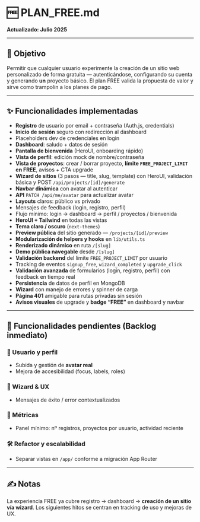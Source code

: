 # 🆓 PLAN_FREE.md

**Actualizado:** **Julio 2025**

---

## 🎯 Objetivo

Permitir que cualquier usuario experimente la creación de un sitio web personalizado de forma gratuita — autenticándose, configurando su cuenta y generando **un** proyecto básico. El plan FREE valida la propuesta de valor y sirve como trampolín a los planes de pago.

---

## ✨ Funcionalidades implementadas

- **Registro** de usuario por email + contraseña (Auth.js, credentials)
- **Inicio de sesión** seguro con redirección al dashboard
- Placeholders dev de credenciales en login
- **Dashboard**: saludo + datos de sesión
- **Pantalla de bienvenida** (HeroUI, onboarding rápido)
- **Vista de perfil**: edición mock de nombre/contraseña
- **Vista de proyectos**: crear / borrar proyecto, **límite `FREE_PROJECT_LIMIT` en FREE**, avisos + CTA upgrade
- **Wizard de sitios** (3 pasos — title, slug, template) con HeroUI, validación básica y POST `/api/projects/[id]/generate`
- **Navbar dinámica** con avatar al autenticar
- **API** `PATCH /api/me/avatar` para actualizar avatar
- **Layouts** claros: público vs privado
- Mensajes de feedback (login, registro, perfil)
- Flujo mínimo: login → dashboard → perfil / proyectos / bienvenida
- **HeroUI + Tailwind** en todas las vistas
- **Tema claro / oscuro** (`next-themes`)
- **Preview pública** del sitio generado — `/projects/[id]/preview`
- **Modularización de helpers y hooks** en `lib/utils.ts`
- **Renderizado dinámico** en ruta `/[slug]`
- **Demo pública navegable** desde `/[slug]`
- **Validación backend** del límite `FREE_PROJECT_LIMIT` por usuario
 - Tracking de eventos `signup_free`, `wizard_completed` y `upgrade_click`
- **Validación avanzada** de formularios (login, registro, perfil) con feedback en tiempo real
- **Persistencia** de datos de perfil en MongoDB
- **Wizard** con manejo de errores y spinner de carga
- **Página 401** amigable para rutas privadas sin sesión
- **Avisos visuales** de upgrade y **badge “FREE”** en dashboard y navbar

---

## 🚧 Funcionalidades pendientes (Backlog inmediato)

### 👤 Usuario y perfil
- Subida y gestión de **avatar real**
- Mejora de accesibilidad (focus, labels, roles)

### 🧱 Wizard & UX

- Mensajes de éxito / error contextualizados

### 🧪 Métricas

- Panel mínimo: nº registros, proyectos por usuario, actividad reciente

### 🛠 Refactor y escalabilidad

- Separar vistas en `/app/` conforme a migración App Router

---

## ✍️ Notas

La experiencia FREE ya cubre registro → dashboard → **creación de un sitio vía wizard**.
Los siguientes hitos se centran en tracking de uso y mejoras de UX.
